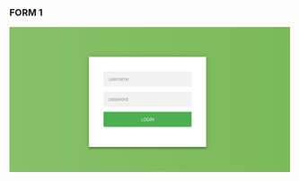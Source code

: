 ### FORM 1 

[<img src="https://github.com/science-handout/Forms/blob/master/login1/f1.png" align="center" width="500" alt="">](https://github.com/devmohamedamr/simple-db-project/)
